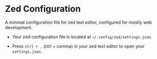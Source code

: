 # Zed Configuration

A minimal configuration file for zed text editor, configured for mostly web development.

- Your zed configuration file is located at `~/.config/zed/settings.json`.

- Press `ctrl + ,` (ctrl + comma) in your zed text editor to open your `settings.json`.
